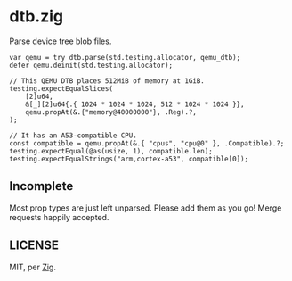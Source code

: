 # dtb.zig

Parse device tree blob files.

```zig
var qemu = try dtb.parse(std.testing.allocator, qemu_dtb);
defer qemu.deinit(std.testing.allocator);

// This QEMU DTB places 512MiB of memory at 1GiB.
testing.expectEqualSlices(
    [2]u64,
    &[_][2]u64{.{ 1024 * 1024 * 1024, 512 * 1024 * 1024 }},
    qemu.propAt(&.{"memory@40000000"}, .Reg).?,
);

// It has an A53-compatible CPU.
const compatible = qemu.propAt(&.{ "cpus", "cpu@0" }, .Compatible).?;
testing.expectEqual(@as(usize, 1), compatible.len);
testing.expectEqualStrings("arm,cortex-a53", compatible[0]);
```

## Incomplete

Most prop types are just left unparsed. Please add them as you go! Merge requests happily accepted.

## LICENSE

MIT, per [Zig](https://github.com/ziglang/zig).
